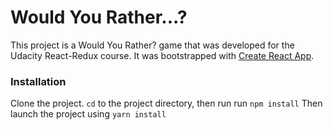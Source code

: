 # Would You Rather...?

This project is a Would You Rather? game that was developed for the Udacity React-Redux course. It was bootstrapped with [Create React App](https://github.com/facebook/create-react-app).

### Installation

Clone the project.
`cd` to the project directory, then run run `npm install`
Then launch the project using `yarn install`

